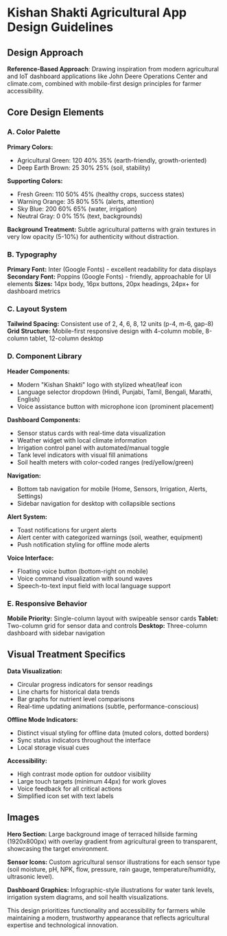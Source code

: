 # Kishan Shakti Agricultural App Design Guidelines

## Design Approach
**Reference-Based Approach**: Drawing inspiration from modern agricultural and IoT dashboard applications like John Deere Operations Center and climate.com, combined with mobile-first design principles for farmer accessibility.

## Core Design Elements

### A. Color Palette
**Primary Colors:**
- Agricultural Green: 120 40% 35% (earth-friendly, growth-oriented)
- Deep Earth Brown: 25 30% 25% (soil, stability)

**Supporting Colors:**
- Fresh Green: 110 50% 45% (healthy crops, success states)
- Warning Orange: 35 80% 55% (alerts, attention)
- Sky Blue: 200 60% 65% (water, irrigation)
- Neutral Gray: 0 0% 15% (text, backgrounds)

**Background Treatment:** Subtle agricultural patterns with grain textures in very low opacity (5-10%) for authenticity without distraction.

### B. Typography
**Primary Font:** Inter (Google Fonts) - excellent readability for data displays
**Secondary Font:** Poppins (Google Fonts) - friendly, approachable for UI elements
**Sizes:** 14px body, 16px buttons, 20px headings, 24px+ for dashboard metrics

### C. Layout System
**Tailwind Spacing:** Consistent use of 2, 4, 6, 8, 12 units (p-4, m-6, gap-8)
**Grid Structure:** Mobile-first responsive design with 4-column mobile, 8-column tablet, 12-column desktop

### D. Component Library

**Header Components:**
- Modern "Kishan Shakti" logo with stylized wheat/leaf icon
- Language selector dropdown (Hindi, Punjabi, Tamil, Bengali, Marathi, English)
- Voice assistance button with microphone icon (prominent placement)

**Dashboard Components:**
- Sensor status cards with real-time data visualization
- Weather widget with local climate information
- Irrigation control panel with automated/manual toggle
- Tank level indicators with visual fill animations
- Soil health meters with color-coded ranges (red/yellow/green)

**Navigation:**
- Bottom tab navigation for mobile (Home, Sensors, Irrigation, Alerts, Settings)
- Sidebar navigation for desktop with collapsible sections

**Alert System:**
- Toast notifications for urgent alerts
- Alert center with categorized warnings (soil, weather, equipment)
- Push notification styling for offline mode alerts

**Voice Interface:**
- Floating voice button (bottom-right on mobile)
- Voice command visualization with sound waves
- Speech-to-text input field with local language support

### E. Responsive Behavior
**Mobile Priority:** Single-column layout with swipeable sensor cards
**Tablet:** Two-column grid for sensor data and controls
**Desktop:** Three-column dashboard with sidebar navigation

## Visual Treatment Specifics

**Data Visualization:**
- Circular progress indicators for sensor readings
- Line charts for historical data trends
- Bar graphs for nutrient level comparisons
- Real-time updating animations (subtle, performance-conscious)

**Offline Mode Indicators:**
- Distinct visual styling for offline data (muted colors, dotted borders)
- Sync status indicators throughout the interface
- Local storage visual cues

**Accessibility:**
- High contrast mode option for outdoor visibility
- Large touch targets (minimum 44px) for work gloves
- Voice feedback for all critical actions
- Simplified icon set with text labels

## Images
**Hero Section:** Large background image of terraced hillside farming (1920x800px) with overlay gradient from agricultural green to transparent, showcasing the target environment.

**Sensor Icons:** Custom agricultural sensor illustrations for each sensor type (soil moisture, pH, NPK, flow, pressure, rain gauge, temperature/humidity, ultrasonic level).

**Dashboard Graphics:** Infographic-style illustrations for water tank levels, irrigation system diagrams, and soil health visualizations.

This design prioritizes functionality and accessibility for farmers while maintaining a modern, trustworthy appearance that reflects agricultural expertise and technological innovation.